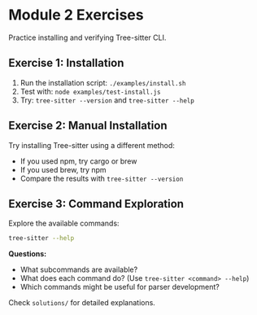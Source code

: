 # Module 2 Exercises

Practice installing and verifying Tree-sitter CLI.

## Exercise 1: Installation

1. Run the installation script: `./examples/install.sh`
2. Test with: `node examples/test-install.js`
3. Try: `tree-sitter --version` and `tree-sitter --help`

## Exercise 2: Manual Installation

Try installing Tree-sitter using a different method:
- If you used npm, try cargo or brew
- If you used brew, try npm
- Compare the results with `tree-sitter --version`

## Exercise 3: Command Exploration

Explore the available commands:
```bash
tree-sitter --help
```

**Questions:**
- What subcommands are available?
- What does each command do? (Use `tree-sitter <command> --help`)
- Which commands might be useful for parser development?

Check `solutions/` for detailed explanations.